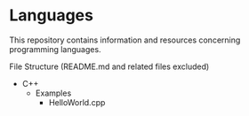 # Languages

This repository contains information and resources concerning programming languages.

File Structure (README.md and related files excluded)
- C++
  - Examples
    - HelloWorld.cpp
